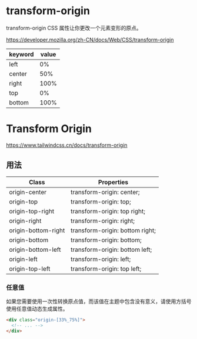 # transform-origin

transform-origin CSS 属性让你更改一个元素变形的原点。

<https://developer.mozilla.org/zh-CN/docs/Web/CSS/transform-origin>

| keyword | value |
| ------- | ----- |
| left    | 0%    |
| center  | 50%   |
| right   | 100%  |
| top     | 0%    |
| bottom  | 100%  |

# Transform Origin

<https://www.tailwindcss.cn/docs/transform-origin>

## 用法

| Class               | Properties                      |
| ------------------- | ------------------------------- |
| origin-center       | transform-origin: center;       |
| origin-top          | transform-origin: top;          |
| origin-top-right    | transform-origin: top right;    |
| origin-right        | transform-origin: right;        |
| origin-bottom-right | transform-origin: bottom right; |
| origin-bottom       | transform-origin: bottom;       |
| origin-bottom-left  | transform-origin: bottom left;  |
| origin-left         | transform-origin: left;         |
| origin-top-left     | transform-origin: top left;     |

### 任意值

如果您需要使用一次性转换原点值，而该值在主题中包含没有意义，请使用方括号使用任意值动态生成属性。

```html
<div class="origin-[33%_75%]">
  <!-- ... -->
</div>
```
